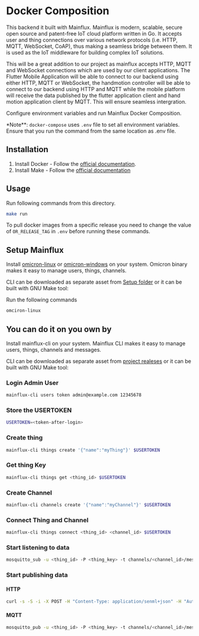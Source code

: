 # Docker Composition

This backend it built with Mainflux. Mainflux is modern, scalable, secure open source and patent-free IoT cloud platform written in Go. It accepts user and thing connections over various network protocols (i.e. HTTP, MQTT, WebSocket, CoAP), thus making a seamless bridge between them. It is used as the IoT middleware for building complex IoT solutions.

This will be a great addition to our project as mainflux accepts HTTP, MQTT and WebSocket connections which are used by our client applications. The Flutter Mobile Application will be able to connect to our backend using either HTTP, MQTT or WebSocket, the handmotion controller will be able to connect to our backend using HTTP and MQTT while the mobile platform will receive the data published by the flutter application client and hand motion application client by MQTT. This will ensure seamless intergration.

Configure environment variables and run Mainflux Docker Composition.

\*Note\*\*: `docker-compose` uses `.env` file to set all environment variables. Ensure that you run the command from the same location as .env file.

## Installation

1. Install Docker - Follow the [official documentation](https://docs.docker.com/compose/install/).
2. Install Make - Follow the [official documentation](https://www.gnu.org/software/make/)

## Usage

Run following commands from this directory.

```bash
make run
```

To pull docker images from a specific release you need to change the value of `OR_RELEASE_TAG` in `.env` before running these commands.

## Setup Mainflux

Install [omicron-linux](../Setup/build/omicron-linux) or [omicron-windows](../Setup/build/omicron-windows.exe) on your system. Omicron binary makes it easy to manage users, things, channels.

CLI can be downloaded as separate asset from [Setup folder](../Setup/) or it can be built with GNU Make tool:

Run the following commands

```bash
omciron-linux
```

## You can do it on you own by

Install mainflux-cli on your system. Mainflux CLI makes it easy to manage users, things, channels and messages.

CLI can be downloaded as separate asset from [project realeses](https://github.com/mainflux/mainflux/releases) or it can be built with GNU Make tool:

### Login Admin User

```bash
mainflux-cli users token admin@example.com 12345678
```

### Store the USERTOKEN

```bash
USERTOKEN=<token-after-login>
```

### Create thing

```bash
mainflux-cli things create '{"name":"myThing"}' $USERTOKEN

```

### Get thing Key

```bash
mainflux-cli things get <thing_id> $USERTOKEN
```

### Create Channel

```bash
mainflux-cli channels create '{"name":"myChannel"}' $USERTOKEN
```

### Connect Thing and Channel

```bash
mainflux-cli things connect <thing_id> <channel_id> $USERTOKEN
```

### Start listening to data

```bash
mosquitto_sub -u <thing_id> -P <thing_key> -t channels/<channel_id>/messages -h localhost
```

### Start publishing data

#### HTTP

```bash
curl -s -S -i -X POST -H "Content-Type: application/senml+json" -H "Authorization: Thing <thing_key>" http://localhost/http/channels/<channel_id>/messages -d '[{"bn":"omicron:","bt":1.276020076001e+09,"bu":"A","bver":5,"n":"voltage","u":"V","v":120.1}, {"n":"current","t":-5,"v":1.2}, {"n":"current","t":-4,"v":1.3}]'
```

#### MQTT

```bash
mosquitto_pub -u <thing_id> -P <thing_key> -t channels/<channel_id>/messages -h localhost -m '[{"bn":"some-base-name:","bt":1.276020076001e+09, "bu":"A","bver":5, "n":"voltage","u":"V","v":120.1}, {"n":"current","t":-5,"v":1.2}, {"n":"current","t":-4,"v":1.3}]'

```
